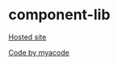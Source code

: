 # component-lib

[Hosted site](https://taanii.github.io/component-lib/)

[Code by myacode](https://codepen.io/myacode/pen/PoqQQNM)
